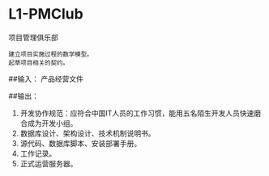 L1-PMClub
=========

项目管理俱乐部

    建立项目实施过程的数学模型。
    起草项目相关的契约。

##输入：
产品经营文件

##输出：
1. 开发协作规范：应符合中国IT人员的工作习惯，能用五名陌生开发人员快速磨合成为开发小组。
1. 数据库设计、架构设计、技术机制说明书。
1. 源代码、数据库脚本、安装部署手册。
1. 工作记录。
1. 正式运营服务器。

